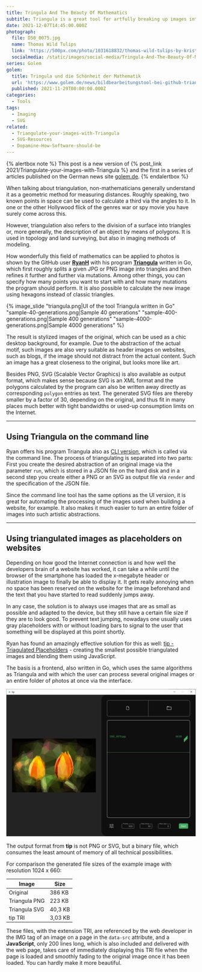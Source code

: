```yaml
---
title: Tringula And The Beauty Of Mathematics
subtitle: Triangula is a great tool for artfully breaking up images into polygons. Another tool also makes it possible to use them as website placeholders.
date: 2021-12-07T14:45:00.000Z
photograph:
  file: D50_0075.jpg
  name: Thomas Wild Tulips
  link: 'https://500px.com/photo/1031618832/thomas-wild-tulips-by-kristof-zerbe'
  socialmedia: /static/images/social-media/Tringula-And-The-Beauty-Of-Mathematics.png
series: Golem
golem:
  title: Tringula und die Schönheit der Mathematik
  url: 'https://www.golem.de/news/bildbearbeitungstool-bei-github-triangula-und-die-schoenheit-der-mathematik-2111-161275.html'
  published: 2021-11-29T00:00:00.000Z
categories:
  - Tools
tags:
  - Imaging
  - SVG
related:
  - Triangulate-your-images-with-Triangula
  - SVG-Resources
  - Dopamine-How-Software-should-be
---
```


{% alertbox note %}
This post is a new version of {% post_link 2021/Triangulate-your-images-with-Triangula %} and the first in a series of articles published on the German news site [golem.de](https://golem.de).
{% endalertbox %}

When talking about triangulation, non-mathematicians generally understand it as a geometric method for measuring distances. Roughly speaking, two known points in space can be used to calculate a third via the angles to it. In one or the other Hollywood flick of the genres war or spy movie you have surely come across this.

However, triangulation also refers to the division of a surface into triangles or, more generally, the description of an object by means of polygons. It is used in topology and land surveying, but also in imaging methods of modeling.

How wonderfully this field of mathematics can be applied to photos is shown by the GitHub user [**RyanH**](https://github.com/RH12503) with his program [**Triangula**](https://github.com/RH12503/triangula) written in Go, which first roughly splits a given JPG or PNG image into triangles and then refines it further and further via mutations. Among other things, you can specify how many points you want to start with and how many mutations the program should perform. It is also possible to calculate the new image using hexagons instead of classic triangles.

<!-- more -->

{% image_slide
  "triangula.png|UI of the tool Triangula written in Go"
  "sample-40-generations.png|Sample 40 generations"
  "sample-400-generations.png|Sample 400 generations"
  "sample-4000-generations.png|Sample 4000 generations"
 %}

The result is stylized images of the original, which can be used as a chic desktop background, for example. Due to the abstraction of the actual motif, such images are also very suitable as header images on websites, such as blogs, if the image should not distract from the actual content. Such an image has a great closeness to the original, but looks more like art.

Besides PNG, SVG (Scalable Vector Graphics) is also available as output format, which makes sense because SVG is an XML format and the polygons calculated by the program can also be written away directly as corresponding ``polygon`` entries as text. The generated SVG files are thereby smaller by a factor of 30, depending on the original, and thus fit in many places much better with tight bandwidths or used-up consumption limits on the Internet.

---

## Using Triangula on the command line

Ryan offers his program Triangula also as [CLI version](https://github.com/RH12503/Triangula-CLI/), which is called via the command line. The process of triangulating is separated into two parts: First you create the desired abstraction of an original image via the parameter ``run``, which is stored in a JSON file on the hard disk and in a second step you create either a PNG or an SVG as output file via ``render`` and the specification of the JSON file.

Since the command line tool has the same options as the UI version, it is great for automating the processing of the images used when building a website, for example. It also makes it much easier to turn an entire folder of images into such artistic abstractions.

---

## Using triangulated images as placeholders on websites

Depending on how good the Internet connection is and how well the developers brain of a website has worked, it can take a while until the browser of the smartphone has loaded the x-megabyte header or illustration image to finally be able to display it. It gets really annoying when no space has been reserved on the website for the image beforehand and the text that you have started to read suddenly jumps away.

In any case, the solution is to always use images that are as small as possible and adapted to the device, but they still have a certain file size if they are to look good. To prevent text jumping, nowadays one usually uses gray placeholders with or without loading bars to signal to the user that something will be displayed at this point shortly.

Ryan has found an amazingly effective solution for this as well: [tip - Triagulated Placeholders](https://github.com/RH12503/tip) - creating the smallest possible triangulated images and blending them using JavaScript.

The basis is a frontend, also written in Go, which uses the same algorithms as Triangula and with which the user can process several original images or an entire folder of photos at once via the interface.

![Very simple but functional interface of the tool tip, also written in Go, for generating binary placeholders for web pages](Tringula-And-The-Beauty-Of-Mathematics/tip.png)

The output format from **tip** is not PNG or SVG, but a binary file, which consumes the least amount of memory of all technical possibilities.

For comparison the generated file sizes of the example image with resolution 1024 x 660:

|Image|Size|
|---|---|
|Original|386 KB|
|Triangula PNG|223 KB|
|Triangula SVG|40,3 KB|
|tip TRI|3,03 KB|

These files, with the extension TRI, are referenced by the web developer in the IMG tag of an image on a page in the ``data-src`` attribute, and a **JavaScript**, only 200 lines long, which is also included and delivered with the web page, takes care of immediately displaying this TRI file when the page is loaded and smoothly fading to the original image once it has been loaded. You can hardly make it more beautiful.